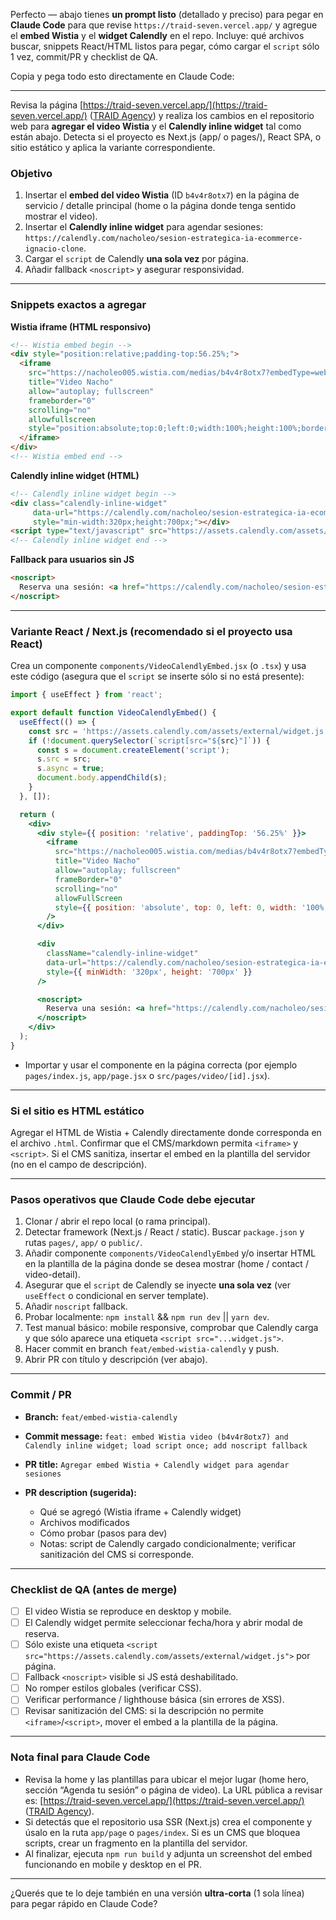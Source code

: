 Perfecto — abajo tienes **un prompt listo** (detallado y preciso) para pegar en **Claude Code** para que revise `https://traid-seven.vercel.app/` y agregue el **embed Wistia** y el **widget Calendly** en el repo. Incluye: qué archivos buscar, snippets React/HTML listos para pegar, cómo cargar el `script` sólo 1 vez, commit/PR y checklist de QA.

Copia y pega todo esto directamente en Claude Code:

---

Revisa la página [https://traid-seven.vercel.app/](https://traid-seven.vercel.app/) ([TRAID Agency][1]) y realiza los cambios en el repositorio web para **agregar el video Wistia** y el **Calendly inline widget** tal como están abajo. Detecta si el proyecto es Next.js (app/ o pages/), React SPA, o sitio estático y aplica la variante correspondiente.

### Objetivo

1. Insertar el **embed del video Wistia** (ID `b4v4r8otx7`) en la página de servicio / detalle principal (home o la página donde tenga sentido mostrar el video).
2. Insertar el **Calendly inline widget** para agendar sesiones: `https://calendly.com/nacholeo/sesion-estrategica-ia-ecommerce-ignacio-clone`.
3. Cargar el `script` de Calendly **una sola vez** por página.
4. Añadir fallback `<noscript>` y asegurar responsividad.

---

### Snippets exactos a agregar

**Wistia iframe (HTML responsivo)**

```html
<!-- Wistia embed begin -->
<div style="position:relative;padding-top:56.25%;">
  <iframe
    src="https://nacholeo005.wistia.com/medias/b4v4r8otx7?embedType=web_component&seo=true&videoWidth=960"
    title="Video Nacho"
    allow="autoplay; fullscreen"
    frameborder="0"
    scrolling="no"
    allowfullscreen
    style="position:absolute;top:0;left:0;width:100%;height:100%;border:0;">
  </iframe>
</div>
<!-- Wistia embed end -->
```

**Calendly inline widget (HTML)**

```html
<!-- Calendly inline widget begin -->
<div class="calendly-inline-widget"
     data-url="https://calendly.com/nacholeo/sesion-estrategica-ia-ecommerce-ignacio-clone"
     style="min-width:320px;height:700px;"></div>
<script type="text/javascript" src="https://assets.calendly.com/assets/external/widget.js" async></script>
<!-- Calendly inline widget end -->
```

**Fallback para usuarios sin JS**

```html
<noscript>
  Reserva una sesión: <a href="https://calendly.com/nacholeo/sesion-estrategica-ia-ecommerce-ignacio-clone" target="_blank" rel="noopener noreferrer">Agendar en Calendly</a>
</noscript>
```

---

### Variante React / Next.js (recomendado si el proyecto usa React)

Crea un componente `components/VideoCalendlyEmbed.jsx` (o `.tsx`) y usa este código (asegura que el `script` se inserte sólo si no está presente):

```jsx
import { useEffect } from 'react';

export default function VideoCalendlyEmbed() {
  useEffect(() => {
    const src = 'https://assets.calendly.com/assets/external/widget.js';
    if (!document.querySelector(`script[src="${src}"]`)) {
      const s = document.createElement('script');
      s.src = src;
      s.async = true;
      document.body.appendChild(s);
    }
  }, []);

  return (
    <div>
      <div style={{ position: 'relative', paddingTop: '56.25%' }}>
        <iframe
          src="https://nacholeo005.wistia.com/medias/b4v4r8otx7?embedType=web_component&seo=true&videoWidth=960"
          title="Video Nacho"
          allow="autoplay; fullscreen"
          frameBorder="0"
          scrolling="no"
          allowFullScreen
          style={{ position: 'absolute', top: 0, left: 0, width: '100%', height: '100%' }}
        />
      </div>

      <div
        className="calendly-inline-widget"
        data-url="https://calendly.com/nacholeo/sesion-estrategica-ia-ecommerce-ignacio-clone"
        style={{ minWidth: '320px', height: '700px' }}
      />

      <noscript>
        Reserva una sesión: <a href="https://calendly.com/nacholeo/sesion-estrategica-ia-ecommerce-ignacio-clone" target="_blank" rel="noopener noreferrer">Agendar en Calendly</a>
      </noscript>
    </div>
  );
}
```

* Importar y usar el componente en la página correcta (por ejemplo `pages/index.js`, `app/page.jsx` o `src/pages/video/[id].jsx`).

---

### Si el sitio es HTML estático

Agregar el HTML de Wistia + Calendly directamente donde corresponda en el archivo `.html`. Confirmar que el CMS/markdown permita `<iframe>` y `<script>`. Si el CMS sanitiza, insertar el embed en la plantilla del servidor (no en el campo de descripción).

---

### Pasos operativos que Claude Code debe ejecutar

1. Clonar / abrir el repo local (o rama principal).
2. Detectar framework (Next.js / React / static). Buscar `package.json` y rutas `pages/`, `app/` o `public/`.
3. Añadir componente `components/VideoCalendlyEmbed` y/o insertar HTML en la plantilla de la página donde se desea mostrar (home / contact / video-detail).
4. Asegurar que el `script` de Calendly se inyecte **una sola vez** (ver `useEffect` o condicional en server template).
5. Añadir `noscript` fallback.
6. Probar localmente: `npm install` && `npm run dev` || `yarn dev`.
7. Test manual básico: mobile responsive, comprobar que Calendly carga y que sólo aparece una etiqueta `<script src="...widget.js">`.
8. Hacer commit en branch `feat/embed-wistia-calendly` y push.
9. Abrir PR con título y descripción (ver abajo).

---

### Commit / PR

* **Branch:** `feat/embed-wistia-calendly`
* **Commit message:** `feat: embed Wistia video (b4v4r8otx7) and Calendly inline widget; load script once; add noscript fallback`
* **PR title:** `Agregar embed Wistia + Calendly widget para agendar sesiones`
* **PR description (sugerida):**

  * Qué se agregó (Wistia iframe + Calendly widget)
  * Archivos modificados
  * Cómo probar (pasos para dev)
  * Notas: script de Calendly cargado condicionalmente; verificar sanitización del CMS si corresponde.

---

### Checklist de QA (antes de merge)

* [ ] El video Wistia se reproduce en desktop y mobile.
* [ ] El Calendly widget permite seleccionar fecha/hora y abrir modal de reserva.
* [ ] Sólo existe una etiqueta `<script src="https://assets.calendly.com/assets/external/widget.js">` por página.
* [ ] Fallback `<noscript>` visible si JS está deshabilitado.
* [ ] No romper estilos globales (verificar CSS).
* [ ] Verificar performance / lighthouse básica (sin errores de XSS).
* [ ] Revisar sanitización del CMS: si la descripción no permite `<iframe>`/`<script>`, mover el embed a la plantilla de la página.

---

### Nota final para Claude Code

* Revisa la home y las plantillas para ubicar el mejor lugar (home hero, sección “Agenda tu sesión” o página de video). La URL pública a revisar es: [https://traid-seven.vercel.app/](https://traid-seven.vercel.app/) ([TRAID Agency][1]).
* Si detectás que el repositorio usa SSR (Next.js) crea el componente y úsalo en la ruta `app/page` o `pages/index`. Si es un CMS que bloquea scripts, crear un fragmento en la plantilla del servidor.
* Al finalizar, ejecuta `npm run build` y adjunta un screenshot del embed funcionando en mobile y desktop en el PR.

---

¿Querés que te lo deje también en una versión **ultra-corta** (1 sola línea) para pegar rápido en Claude Code?

[1]: https://traid-seven.vercel.app/ "Automatización de Ventas con IA para Ecommerce | TRAID Agency - Entrega en 45 días"
